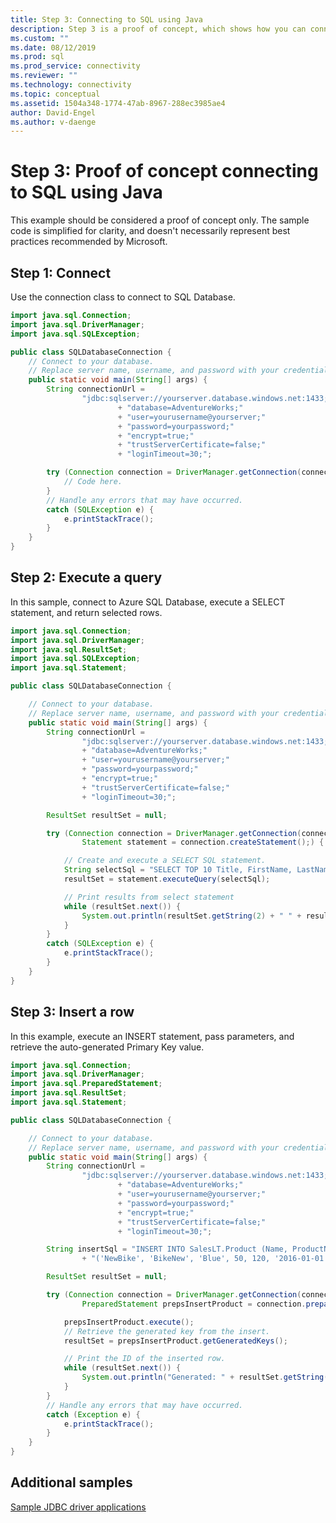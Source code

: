 ```yaml
---
title: Step 3: Connecting to SQL using Java
description: Step 3 is a proof of concept, which shows how you can connect to SQL Server using Java and JDBC. The basic examples demonstrate selecting and inserting data.
ms.custom: ""
ms.date: 08/12/2019
ms.prod: sql
ms.prod_service: connectivity
ms.reviewer: ""
ms.technology: connectivity
ms.topic: conceptual
ms.assetid: 1504a348-1774-47ab-8967-288ec3985ae4
author: David-Engel
ms.author: v-daenge
---
```

# Step 3: Proof of concept connecting to SQL using Java

This example should be considered a proof of concept only. The sample code is simplified for clarity, and doesn't necessarily represent best practices recommended by Microsoft.

## Step 1: Connect

Use the connection class to connect to SQL Database.

```java
import java.sql.Connection;
import java.sql.DriverManager;
import java.sql.SQLException;

public class SQLDatabaseConnection {
    // Connect to your database.
    // Replace server name, username, and password with your credentials
    public static void main(String[] args) {
        String connectionUrl =
                "jdbc:sqlserver://yourserver.database.windows.net:1433;"
                        + "database=AdventureWorks;"
                        + "user=yourusername@yourserver;"
                        + "password=yourpassword;"
                        + "encrypt=true;"
                        + "trustServerCertificate=false;"
                        + "loginTimeout=30;";

        try (Connection connection = DriverManager.getConnection(connectionUrl);) {
            // Code here.
        }
        // Handle any errors that may have occurred.
        catch (SQLException e) {
            e.printStackTrace();
        }
    }
}
```

## Step 2: Execute a query

In this sample, connect to Azure SQL Database, execute a SELECT statement, and return selected rows.

```java
import java.sql.Connection;
import java.sql.DriverManager;
import java.sql.ResultSet;
import java.sql.SQLException;
import java.sql.Statement;

public class SQLDatabaseConnection {

    // Connect to your database.
    // Replace server name, username, and password with your credentials
    public static void main(String[] args) {
        String connectionUrl =
                "jdbc:sqlserver://yourserver.database.windows.net:1433;"
                + "database=AdventureWorks;"
                + "user=yourusername@yourserver;"
                + "password=yourpassword;"
                + "encrypt=true;"
                + "trustServerCertificate=false;"
                + "loginTimeout=30;";

        ResultSet resultSet = null;

        try (Connection connection = DriverManager.getConnection(connectionUrl);
                Statement statement = connection.createStatement();) {

            // Create and execute a SELECT SQL statement.
            String selectSql = "SELECT TOP 10 Title, FirstName, LastName from SalesLT.Customer";
            resultSet = statement.executeQuery(selectSql);

            // Print results from select statement
            while (resultSet.next()) {
                System.out.println(resultSet.getString(2) + " " + resultSet.getString(3));
            }
        }
        catch (SQLException e) {
            e.printStackTrace();
        }
    }
}
```

## Step 3: Insert a row

In this example, execute an INSERT statement, pass parameters, and retrieve the auto-generated Primary Key value.

```java
import java.sql.Connection;
import java.sql.DriverManager;
import java.sql.PreparedStatement;
import java.sql.ResultSet;
import java.sql.Statement;

public class SQLDatabaseConnection {

    // Connect to your database.
    // Replace server name, username, and password with your credentials
    public static void main(String[] args) {
        String connectionUrl =
                "jdbc:sqlserver://yourserver.database.windows.net:1433;"
                        + "database=AdventureWorks;"
                        + "user=yourusername@yourserver;"
                        + "password=yourpassword;"
                        + "encrypt=true;"
                        + "trustServerCertificate=false;"
                        + "loginTimeout=30;";

        String insertSql = "INSERT INTO SalesLT.Product (Name, ProductNumber, Color, StandardCost, ListPrice, SellStartDate) VALUES "
                + "('NewBike', 'BikeNew', 'Blue', 50, 120, '2016-01-01');";

        ResultSet resultSet = null;

        try (Connection connection = DriverManager.getConnection(connectionUrl);
                PreparedStatement prepsInsertProduct = connection.prepareStatement(insertSql, Statement.RETURN_GENERATED_KEYS);) {

            prepsInsertProduct.execute();
            // Retrieve the generated key from the insert.
            resultSet = prepsInsertProduct.getGeneratedKeys();

            // Print the ID of the inserted row.
            while (resultSet.next()) {
                System.out.println("Generated: " + resultSet.getString(1));
            }
        }
        // Handle any errors that may have occurred.
        catch (Exception e) {
            e.printStackTrace();
        }
    }
}
```

## Additional samples

[Sample JDBC driver applications](../../connect/jdbc/sample-jdbc-driver-applications.md)
